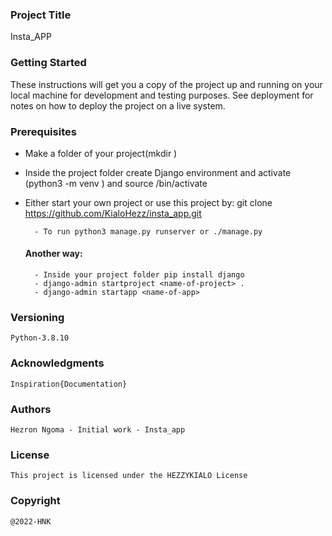 ### Project Title

Insta_APP

### Getting Started
These instructions will get you a copy of the project up and running on your local machine for development and testing purposes. See deployment for notes on how to deploy the project on a live system.

### Prerequisites
- Make a folder of your project(mkdir <name-folder>)
- Inside the project folder create Django environment and activate (python3 -m venv <name-of-enviroment>) and source <name-of-environment>/bin/activate
- Either start your own project or use this project by:
        git clone https://github.com/KialoHezz/insta_app.git

        - To run python3 manage.py runserver or ./manage.py

    ####  Another way:
        - Inside your project folder pip install django
        - django-admin startproject <name-of-project> .
        - django-admin startapp <name-of-app>

### Versioning
    Python-3.8.10


###  Acknowledgments
    Inspiration{Documentation}


###  Authors
    Hezron Ngoma - Initial work - Insta_app


###  License 
    This project is licensed under the HEZZYKIALO License 

### Copyright
    @2022-HNK

